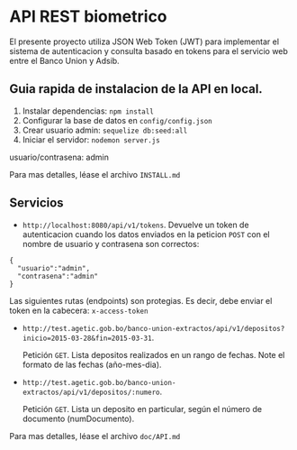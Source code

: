# API REST biometrico

El presente proyecto utiliza JSON Web Token (JWT) para implementar el sistema de autenticacion y consulta basado en tokens para el servicio web entre el Banco Union y Adsib.

## Guia rapida de instalacion de la API en local.

1. Instalar dependencias: `npm install`
2. Configurar la base de datos en  `config/config.json`
3. Crear usuario admin: `sequelize db:seed:all`
4. Iniciar el servidor: `nodemon server.js`

usuario/contrasena: admin

Para mas detalles, léase el archivo `INSTALL.md`

## Servicios

- `http://localhost:8080/api/v1/tokens`. Devuelve un token de autenticacion cuando los datos enviados en la peticion `POST` con el nombre de usuario y contrasena son correctos:
```
{
  "usuario":"admin",
  "contrasena":"admin"
}
```

Las siguientes rutas (endpoints) son protegias. Es decir, debe enviar el token en la cabecera: `x-access-token`

- `http://test.agetic.gob.bo/banco-union-extractos/api/v1/depositos?inicio=2015-03-28&fin=2015-03-31`. 

    Petición `GET`. Lista depositos realizados en un rango de fechas. Note el formato de las fechas (año-mes-dia).


- `http://test.agetic.gob.bo/banco-union-extractos/api/v1/depositos/:numero`. 

    Petición `GET`. Lista un deposito en particular, según el número de documento (numDocumento).




Para mas detalles, léase el archivo `doc/API.md`
